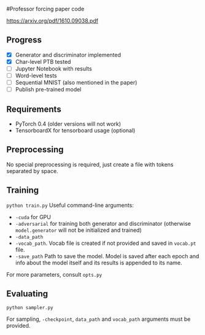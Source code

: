 #Professor forcing paper code

https://arxiv.org/pdf/1610.09038.pdf

## Progress
- [x] Generator and discriminator implemented
- [x] Char-level PTB tested
- [ ] Jupyter Notebook with results
- [ ] Word-level tests
- [ ] Sequential MNIST (also mentioned in the paper)
- [ ] Publish pre-trained model

## Requirements
- PyTorch 0.4 (older versions will not work)
- TensorboardX for tensorboard usage (optional)

## Preprocessing
No special preprocessing is required, 
just create a file with tokens separated by space.

## Training
`python train.py`
Useful command-line arguments:
- `-cuda` for GPU
- `-adversarial` for training both generator 
and discriminator (otherwise `model.generator` will
not be initialized and trained)
- `-data_path` 
- `-vocab_path`. Vocab file is created if not provided
and saved in `vocab.pt` file.
- `-save_path` Path to save the model. Model is saved
after each epoch and info about the model itself 
and its results is appended to its name.

For more parameters, consult `opts.py`

## Evaluating
`python sampler.py`

For sampling, `-checkpoint`, `data_path` 
and `vocab_path` arguments must be provided.

